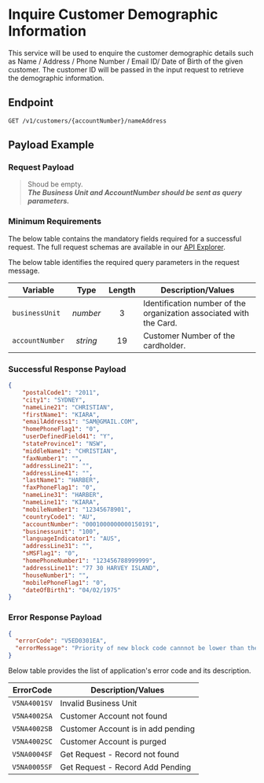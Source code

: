 # Inquire Customer Demographic Information

This service will be used to enquire the customer demographic details such as Name / Address / Phone Number / Email ID/ Date of Birth of the given customer.  The customer ID will be passed in the input request to retrieve the demographic information. 

## Endpoint

`GET /v1/customers/{accountNumber}/nameAddress`

## Payload Example

### Request Payload

>Shoud be empty.  
***The Business Unit and AccountNumber should be sent as query parameters.***

### Minimum Requirements

The below table contains the mandatory fields required for a successful request. The full request schemas are available in our [API Explorer](../api/?type=get&path=/v1/customers/{accountNumber}/nameAddress).

The below table identifies the required query parameters in the request message.

| Variable | Type | Length | Description/Values |
| -------- | :--: | :------------: | ------------------ |
| `businessUnit` | *number* | 3 | Identification number of the organization associated with the Card. |
| `accountNumber` | *string* | 19 | Customer Number of the cardholder. |

### Successful Response Payload

```json
{
    "postalCode1": "2011",
    "city1": "SYDNEY",
    "nameLine21": "CHRISTIAN",
    "firstName1": "KIARA",
    "emailAddress1": "SAM@GMAIL.COM",
    "homePhoneFlag1": "0",
    "userDefinedField41": "Y",
    "stateProvince1": "NSW",
    "middleName1": "CHRISTIAN",
    "faxNumber1": "",
    "addressLine21": "",
    "addressLine41": "",
    "lastName1": "HARBER",
    "faxPhoneFlag1": "0",
    "nameLine31": "HARBER",
    "nameLine11": "KIARA",
    "mobileNumber1": "12345678901",
    "countryCode1": "AU",
    "accountNumber": "0001000000000150191",
    "businessunit": "100",
    "languageIndicator1": "AUS",
    "addressLine31": "",
    "sMSFlag1": "0",
    "homePhoneNumber1": "123456788999999",
    "addressLine11": "77 30 HARVEY ISLAND",
    "houseNumber1": "",
    "mobilePhoneFlag1": "0",
    "dateOfBirth1": "04/02/1975"
}
```

### Error Response Payload

```json
{
  "errorCode": "V5ED0301EA",
  "errorMessage": "Priority of new block code cannnot be lower than the existing block code"  
}
```

Below table provides the list of application's error code and its description.

| ErrorCode |  Description/Values |
| --------  | ------------------ |
|`V5NA4001SV` |Invalid Business Unit|  
|`V5NA4002SA` |Customer Account not found|
|`V5NA4002SB` |Customer Account is in add pending|
|`V5NA4002SC` |Customer Account is purged|
|`V5NA0004SF` |Get  Request - Record not found|
|`V5NA0005SF` |Get Request - Record Add Pending|

